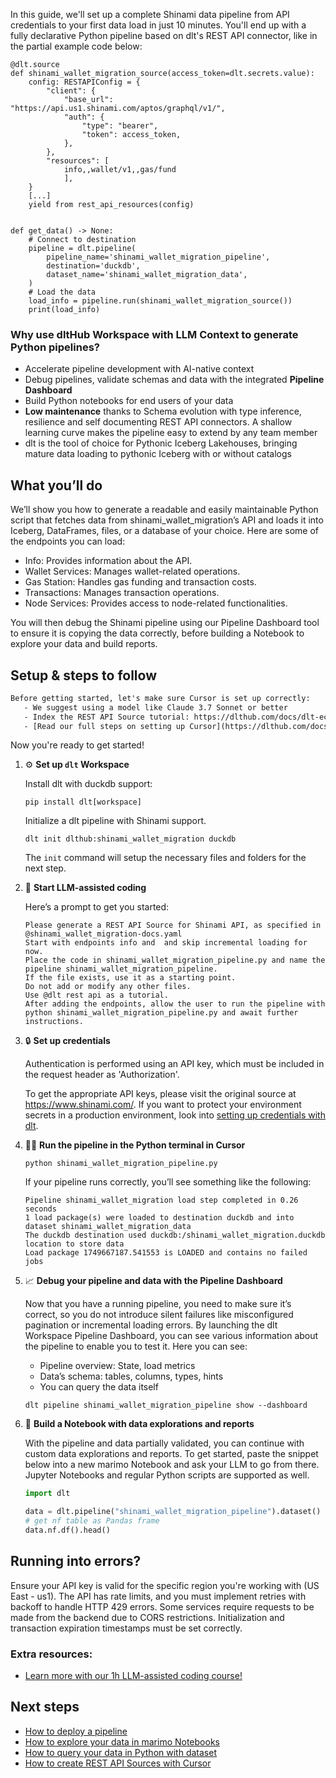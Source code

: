 In this guide, we'll set up a complete Shinami data pipeline from API credentials to your first data load in just 10 minutes. You'll end up with a fully declarative Python pipeline based on dlt's REST API connector, like in the partial example code below:

```python-outcome
@dlt.source
def shinami_wallet_migration_source(access_token=dlt.secrets.value):
    config: RESTAPIConfig = {
        "client": {
            "base_url": "https://api.us1.shinami.com/aptos/graphql/v1/",
            "auth": {
                "type": "bearer",
                "token": access_token,
            },
        },
        "resources": [
            info,,wallet/v1,,gas/fund
            ],
    }
    [...]
    yield from rest_api_resources(config)


def get_data() -> None:
    # Connect to destination
    pipeline = dlt.pipeline(
        pipeline_name='shinami_wallet_migration_pipeline',
        destination='duckdb',
        dataset_name='shinami_wallet_migration_data', 
    )
    # Load the data
    load_info = pipeline.run(shinami_wallet_migration_source())
    print(load_info) 
```

### Why use dltHub Workspace with LLM Context to generate Python pipelines?

- Accelerate pipeline development with AI-native context
- Debug pipelines, validate schemas and data with the integrated **Pipeline Dashboard**
- Build Python notebooks for end users of your data
- **Low maintenance** thanks to Schema evolution with type inference, resilience and self documenting REST API connectors. A shallow learning curve makes the pipeline easy to extend by any team member
- dlt is the tool of choice for Pythonic Iceberg Lakehouses, bringing mature data loading to pythonic Iceberg with or without catalogs

## What you’ll do

We’ll show you how to generate a readable and easily maintainable Python script that fetches data from shinami_wallet_migration’s API and loads it into Iceberg, DataFrames, files, or a database of your choice. Here are some of the endpoints you can load:

- Info: Provides information about the API.
- Wallet Services: Manages wallet-related operations.
- Gas Station: Handles gas funding and transaction costs.
- Transactions: Manages transaction operations.
- Node Services: Provides access to node-related functionalities.

You will then debug the Shinami pipeline using our Pipeline Dashboard tool to ensure it is copying the data correctly, before building a Notebook to explore your data and build reports.

## Setup & steps to follow

```default
Before getting started, let's make sure Cursor is set up correctly:
   - We suggest using a model like Claude 3.7 Sonnet or better
   - Index the REST API Source tutorial: https://dlthub.com/docs/dlt-ecosystem/verified-sources/rest_api/ and add it to context as **@dlt rest api**
   - [Read our full steps on setting up Cursor](https://dlthub.com/docs/dlt-ecosystem/llm-tooling/cursor-restapi#23-configuring-cursor-with-documentation)
```

Now you're ready to get started!

1. ⚙️ **Set up `dlt` Workspace**
    
    Install dlt with duckdb support:
    ```shell
    pip install dlt[workspace]
    ```

    Initialize a dlt pipeline with Shinami support.
    ```shell
    dlt init dlthub:shinami_wallet_migration duckdb
    ```

    The `init` command will setup the necessary files and folders for the next step.
    
2. 🤠 **Start LLM-assisted coding**
    
    Here’s a prompt to get you started:
    
    ```prompt
    Please generate a REST API Source for Shinami API, as specified in @shinami_wallet_migration-docs.yaml 
    Start with endpoints info and  and skip incremental loading for now. 
    Place the code in shinami_wallet_migration_pipeline.py and name the pipeline shinami_wallet_migration_pipeline. 
    If the file exists, use it as a starting point. 
    Do not add or modify any other files. 
    Use @dlt rest api as a tutorial. 
    After adding the endpoints, allow the user to run the pipeline with python shinami_wallet_migration_pipeline.py and await further instructions.
    ```

    
3. 🔒 **Set up credentials** 
    
    Authentication is performed using an API key, which must be included in the request header as 'Authorization'.
    
    To get the appropriate API keys, please visit the original source at https://www.shinami.com/.
    If you want to protect your environment secrets in a production environment, look into [setting up credentials with dlt](https://dlthub.com/docs/walkthroughs/add_credentials).
    
4. 🏃‍♀️ **Run the pipeline in the Python terminal in Cursor**
    
    ```shell
    python shinami_wallet_migration_pipeline.py
    ```
    
    If your pipeline runs correctly, you’ll see something like the following:
    
    ```shell
    Pipeline shinami_wallet_migration load step completed in 0.26 seconds
    1 load package(s) were loaded to destination duckdb and into dataset shinami_wallet_migration_data
    The duckdb destination used duckdb:/shinami_wallet_migration.duckdb location to store data
    Load package 1749667187.541553 is LOADED and contains no failed jobs
    ```
    
5. 📈 **Debug your pipeline and data with the Pipeline Dashboard**

    Now that you have a running pipeline, you need to make sure it’s correct, so you do not introduce silent failures like misconfigured pagination or incremental loading errors. By launching the dlt Workspace Pipeline Dashboard, you can see various information about the pipeline to enable you to test it. Here you can see:
    - Pipeline overview: State, load metrics
    - Data’s schema: tables, columns, types, hints
    - You can query the data itself
    
    ```shell
    dlt pipeline shinami_wallet_migration_pipeline show --dashboard
    ```
    
6. 🐍 **Build a Notebook with data explorations and reports**

    With the pipeline and data partially validated, you can continue with custom data explorations and reports. To get started, paste the snippet below into a new marimo Notebook and ask your LLM to go from there. Jupyter Notebooks and regular Python scripts are supported as well.

    
    ```python
    import dlt

   data = dlt.pipeline("shinami_wallet_migration_pipeline").dataset()
   # get nf table as Pandas frame
   data.nf.df().head()
    ```

## Running into errors?

Ensure your API key is valid for the specific region you're working with (US East - us1). The API has rate limits, and you must implement retries with backoff to handle HTTP 429 errors. Some services require requests to be made from the backend due to CORS restrictions. Initialization and transaction expiration timestamps must be set correctly.

### Extra resources:

- [Learn more with our 1h LLM-assisted coding course!](https://www.youtube.com/watch?v=GGid70rnJuM)

## Next steps

- [How to deploy a pipeline](https://dlthub.com/docs/walkthroughs/deploy-a-pipeline)
- [How to explore your data in marimo Notebooks](https://dlthub.com/docs/general-usage/dataset-access/marimo)
- [How to query your data in Python with dataset](https://dlthub.com/docs/general-usage/dataset-access/dataset)
- [How to create REST API Sources with Cursor](https://dlthub.com/docs/dlt-ecosystem/llm-tooling/cursor-restapi)